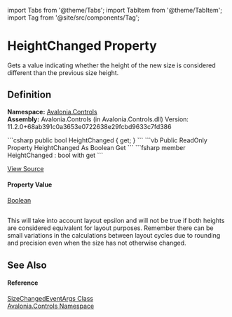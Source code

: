 import Tabs from '@theme/Tabs'; 
import TabItem from '@theme/TabItem'; 
import Tag from '@site/src/components/Tag'; 

# HeightChanged Property


Gets a value indicating whether the height of the new size is considered different than the previous size height.



## Definition
**Namespace:** <a href="N_Avalonia_Controls">Avalonia.Controls</a>  
**Assembly:** Avalonia.Controls (in Avalonia.Controls.dll) Version: 11.2.0+68ab391c0a3653e0722638e29fcbd9633c7fd386

<Tabs groupId="api-code-preview">
<TabItem value="csharp" label="C#">
```csharp
public bool HeightChanged { get; }
```
</TabItem>
<TabItem value="vb" label="VB">
```vb
Public ReadOnly Property HeightChanged As Boolean
	Get
```
</TabItem>
<TabItem value="fsharp" label="F#">
```fsharp
member HeightChanged : bool with get
```
</TabItem>
</Tabs>



<a href="https://github.com/AvaloniaUI/Avalonia/tree/master/srcAvalonia.Controls/SizeChangedEventArgs.cs#L59" title="View the source code">View Source</a>



#### Property Value
<a href="https://learn.microsoft.com/dotnet/api/system.boolean" target="_blank" rel="noopener noreferrer">Boolean</a>

## 
This will take into account layout epsilon and will not be true if both heights are considered equivalent for layout purposes. Remember there can be small variations in the calculations between layout cycles due to rounding and precision even when the size has not otherwise changed.

## See Also


#### Reference
<a href="T_Avalonia_Controls_SizeChangedEventArgs">SizeChangedEventArgs Class</a>  
<a href="N_Avalonia_Controls">Avalonia.Controls Namespace</a>  
